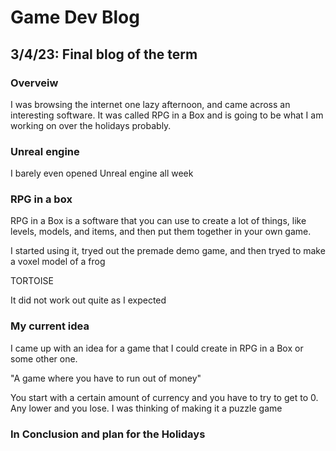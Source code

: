 # Game Dev Blog 

## 3/4/23: Final blog of the term

### Overveiw

I was browsing the internet one lazy afternoon, and came across an interesting software. It was called RPG in a Box and is going to be what I am working on over the holidays probably.

### Unreal engine

I barely even opened Unreal engine all week

### RPG in a box

RPG in a Box is a software that you can use to create a lot of things, like levels, models, and items, and then put them together in your own game.

I started using it, tryed out the premade demo game, and then tryed to make a voxel model of a frog

TORTOISE

It did not work out quite as I expected

### My current idea

I came up with an idea for a game that I could create in RPG in a Box or some other one.

"A game where you have to run out of money"

You start with a certain amount of currency and you have to try to get to 0. Any lower and you lose. I was thinking of making it a puzzle game

### In Conclusion and plan for the Holidays


